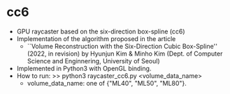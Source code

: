 # cc6
- GPU raycaster based on the six-direction box-spline (cc6)
- Implementation of the algorithm proposed in the article
  - ``Volume Reconstruction with the Six-Direction Cubic Box-Spline'' (2022, in revision) by Hyunjun Kim & Minho Kim (Dept. of Computer Science and Enginnering, University of Seoul)
- Implemented in Python3 with OpenGL binding.
- How to run: >> python3 raycaster_cc6.py <volume_data_name>
  - volume_data_name: one of {"ML40", "ML50", "ML80"}.
